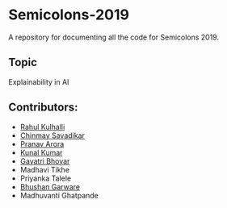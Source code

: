 # Semicolons-2019
A repository for documenting all the code for Semicolons 2019.

## Topic
Explainability in AI

## Contributors:
 - <a href="https://github.com/rahulkulhalli">Rahul Kulhalli</a>
 - <a href="https://github.com/savadikarc">Chinmay Savadikar</a>
 - <a href="https://github.com/PranavArora018">Pranav Arora</a>
 - <a href="https://github.com/kunalkr">Kunal Kumar</a>
 - <a href="https://github.com/gb08">Gayatri Bhoyar</a>
 - Madhavi Tikhe
 - Priyanka Talele
 - <a href="https://www.linkedin.com/in/bhushan-garware/">Bhushan Garware</a>
 - Madhuvanti Ghatpande
